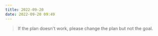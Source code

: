 ```yaml
---
title: 2022-09-20
date: 2022-09-20 09:49
---
```


> If the plan doesn't work, please change the plan but not the goal. 
